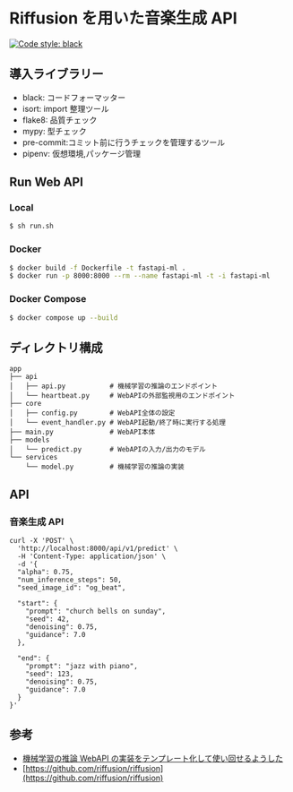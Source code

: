 # Riffusion を用いた音楽生成 API

[![Code style: black](https://img.shields.io/badge/code%20style-black-000000.svg)](https://github.com/psf/black)

## 導入ライブラリー

- black: コードフォーマッター
- isort: import 整理ツール
- flake8: 品質チェック
- mypy: 型チェック
- pre-commit:コミット前に行うチェックを管理するツール
- pipenv: 仮想環境,パッケージ管理

## Run Web API

### Local

```sh
$ sh run.sh
```

### Docker

```sh
$ docker build -f Dockerfile -t fastapi-ml .
$ docker run -p 8000:8000 --rm --name fastapi-ml -t -i fastapi-ml
```

### Docker Compose

```sh
$ docker compose up --build
```

## ディレクトリ構成

```
app
├── api
│   ├── api.py           # 機械学習の推論のエンドポイント
│   └── heartbeat.py     # WebAPIの外部監視用のエンドポイント
├── core
│   ├── config.py        # WebAPI全体の設定
│   └── event_handler.py # WebAPI起動/終了時に実行する処理
├── main.py              # WebAPI本体
├── models
│   └── predict.py       # WebAPIの入力/出力のモデル
└── services
    └── model.py         # 機械学習の推論の実装
```

## API

### 音楽生成 API

```
curl -X 'POST' \
  'http://localhost:8000/api/v1/predict' \
  -H 'Content-Type: application/json' \
  -d '{
  "alpha": 0.75,
  "num_inference_steps": 50,
  "seed_image_id": "og_beat",

  "start": {
    "prompt": "church bells on sunday",
    "seed": 42,
    "denoising": 0.75,
    "guidance": 7.0
  },

  "end": {
    "prompt": "jazz with piano",
    "seed": 123,
    "denoising": 0.75,
    "guidance": 7.0
  }
}'
```

## 参考

- [機械学習の推論 WebAPI の実装をテンプレート化して使い回せるようした](https://zenn.dev/yag_ays/articles/eef1a8c8e1ee39)
- [https://github.com/riffusion/riffusion](https://github.com/riffusion/riffusion)
